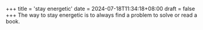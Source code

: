 +++
title = 'stay energetic'
date = 2024-07-18T11:34:18+08:00
draft = false
+++
The way to stay energetic is to always find a problem to solve or read a book.
